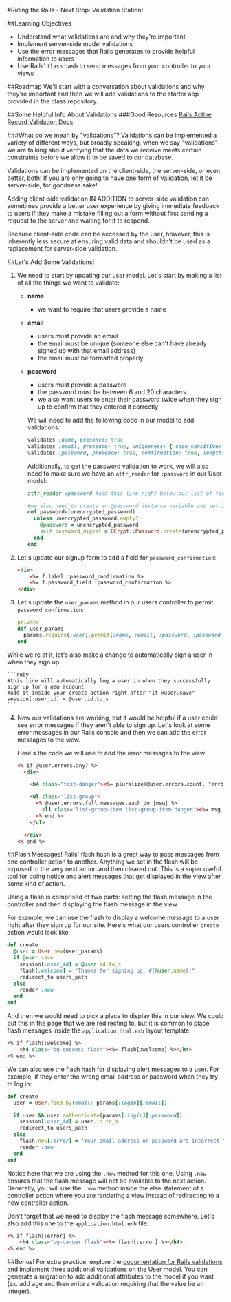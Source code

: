 #Riding the Rails - Next Stop: Validation Station!

##Learning Objectives
* Understand what validations are and why they're important
* Implement server-side model validations
* Use the error messages that Rails generates to provide helpful information to users
* Use Rails' `flash` hash to send messages from your controller to your views

##Roadmap
We'll start with a conversation about validations and why they're important and then we will add validations to the starter app provided in the class repository. 

##Some Helpful Info About Validations
###Good Resources
[Rails Active Record Validation Docs](http://guides.rubyonrails.org/active_record_validations.html)

###What do we mean by "validations"?
Validations can be implemented a variety of different ways, but broadly speaking, when we say "validations" we are talking about verifying that the data we receive meets certain constraints before we allow it to be saved to our database.

Validations can be implemented on the client-side, the server-side, or even better, both!  If you are only going to have one form of validation, let it be server-side, for goodness sake!  

Adding client-side validation IN ADDITION to server-side validation can sometimes provide a better user experience by giving immediate feedback to users if they make a mistake filling out a form without first sending a request to the server and waiting for it to respond.  

Because client-side code can be accessed by the user, however, this is inherently less secure at ensuring valid data and shouldn't be used as a replacement for server-side validation.

##Let's Add Some Validations! 

1. We need to start by updating our user model.
    Let's start by making a list of all the things we want to validate:

   * **name**
        * we want to require that users provide a name
    * **email**
        * users must provide an email
        * the email must be unique (someone else can't have already signed up with that email address)
        * the email must be formatted properly
    * **password**
        * users must provide a password
        * the password must be between 6 and 20 characters
        * we also want users to enter their password twice when they sign up to confirm that they entered it correctly

      We will need to add the following code in our model to add validations:

        ```ruby
        validates :name, presence: true
        validates :email, presence: true, uniqueness: { case_sensitive: false }, format: { with: /\A([^@\s]+)@((?:[-a-z0-9]+\.)+[a-z]{2,})\z/i }
        validates :password, presence: true, confirmation: true, length: { in: 6..20 }
        ```

      Additionally, to get the password validation to work, we will also need to make sure we have an `attr_reader` for `:password` in our User model:

        ```ruby
        attr_reader :password #add this line right below our list of fields

        #we also need to create an @password instance variable and set it's value in our setter method
        def password=(unencrypted_password)
          unless unencrypted_password.empty?
            @password = unencrypted_password
            self.password_digest = BCrypt::Password.create(unencrypted_password)
          end
        end
        ```

2. Let's update our signup form to add a field for `password_confirmation`:

    ```html
    <div>
        <%= f.label :password_confirmation %>
        <%= f.password_field :password_confirmation %>
    </div>
    ```

3. Let's update the `user_params` method in our users controller to permit `password_confirmation`:

    ```ruby
    private
    def user_params
      params.require(:user).permit(:name, :email, :password, :password_confirmation)
    end
    ```

  While we're at it, let's also make a change to automatically sign a user in when they sign up:

    ```ruby
    #this line will automatically log a user in when they successfully sign up for a new account
    #add it inside your create action right after "if @user.save"
    session[:user_id] = @user.id.to_s
    ```

4. Now our validations are working, but it would be helpful if a user could see error messages if they aren't able to sign up. Let's look at some error messages in our Rails console and then we can add the error messages to the view.

    Here's the code we will use to add the error messages to the view:

    ```html
    <% if @user.errors.any? %>
      <div>

        <h4 class="text-danger"><%= pluralize(@user.errors.count, "error") %> prevented you from signing up for an account:</h4>

        <ul class="list-group">
          <% @user.errors.full_messages.each do |msg| %>   
            <li class="list-group-item list-group-item-danger"><%= msg.downcase %></li>
          <% end %>
        </ul>            

      </div>
    <% end %>
    ```

##Flash Messages!
Rails' flash hash is a great way to pass messages from one controller action to another. Anything we set in the flash will be exposed to the very next action and then cleared out. This is a super useful tool for doing notice and alert messages that get displayed in the view after some kind of action. 

Using a flash is comprised of two parts:  setting the flash message in the controller and then displaying the flash message in the view.

For example, we can use the flash to display a welcome message to a user right after they sign up for our site. Here's what our users controller `create` action would look like:

```ruby
def create
  @user = User.new(user_params)
  if @user.save
    session[:user_id] = @user.id.to_s
    flash[:welcome] = "Thanks for signing up, #{@user.name}!"
    redirect_to users_path
  else
    render :new
  end
end
```

And then we would need to pick a place to display this in our view. We could put this in the page that we are redirecting to, but it is common to place flash messages inside the `application.html.erb` layout template:

```html
<% if flash[:welcome] %>
    <h4 class="bg-success flash"><%= flash[:welcome] %></h4>
<% end %>
```

We can also use the flash hash for displaying alert messages to a user. For example, if they enter the wrong email address or password when they try to log in:

```ruby
def create
  user = User.find_by(email: params[:login][:email])

  if user && user.authenticate(params[:login][:password]) 
    session[:user_id] = user.id.to_s
    redirect_to users_path
  else
    flash.now[:error] = "Your email address or password are incorrect."
    render :new
  end
end
```

Notice here that we are using the `.now` method for this one. Using `.now` ensures that the flash message will not be available to the next action. Generally, you will use the `.now` method inside the else statement of a controller action where you are rendering a view instead of redirecting to a new controller action.

Don't forget that we need to display the flash message somewhere. Let's also add this one to the `application.html.erb` file:

```html
<% if flash[:error] %>
    <h4 class="bg-danger flash"><%= flash[:error] %></h4>
<% end %>
```

##Bonus!
For extra practice, explore the [documentation for Rails validations](http://guides.rubyonrails.org/active_record_validations.html) and implement three additional validations on the User model. You can generate a migration to add additional attributes to the model if you want (ex. add age and then write a validation requiring that the value be an integer).
